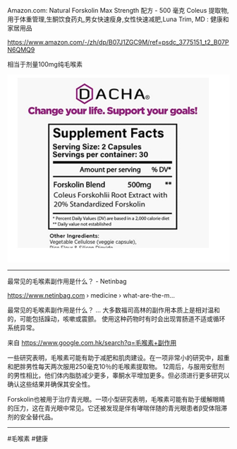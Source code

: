 Amazon.com: Natural Forskolin Max Strength 配方 - 500 毫克 Coleus 提取物,用于体重管理,生酮饮食药丸,男女快速瘦身,女性快速减肥,Luna Trim, MD : 健康和家居用品

https://www.amazon.com/-/zh/dp/B07J1ZGC9M/ref=psdc_3775151_t2_B07PN6QMQ9

相当于剂量100mg纯毛喉素

![](/images/IntelliTouch_20211224132145.jpg)

---

最常见的毛喉素副作用是什么？ - Netinbag

https://www.netinbag.com › medicine › what-are-the-m...

最常见的毛喉素副作用是什么？ ... 大多数福司高林的副作用本质上是相对温和的，可能包括躁动，咳嗽或震颤。 使用这种药物时有时会出现胃肠道不适或循环系统异常。

来自 https://www.google.com.hk/search?q=毛喉素+副作用

一些研究表明，毛喉素可能有助于减肥和肌肉建设。在一项非常小的研究中，超重和肥胖男性每天两次服用250毫克10％的毛喉素提取物。 12周后，与服用安慰剂的男性相比，他们体内脂肪减少更多，睾酮水平增加更多。但必须进行更多研究以确认这些结果并确保其安全性。

Forskolin也被用于治疗青光眼。一项小型研究表明，毛喉素可能有助于缓解眼睛的压力，这在青光眼中常见。它还被发现是伴有哮喘伴随的青光眼患者β受体阻滞剂的安全替代品。

---

#毛喉素 #健康
